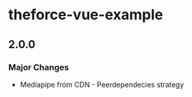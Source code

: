 # theforce-vue-example

## 2.0.0

### Major Changes

- Mediapipe from CDN - Peerdependecies strategy
